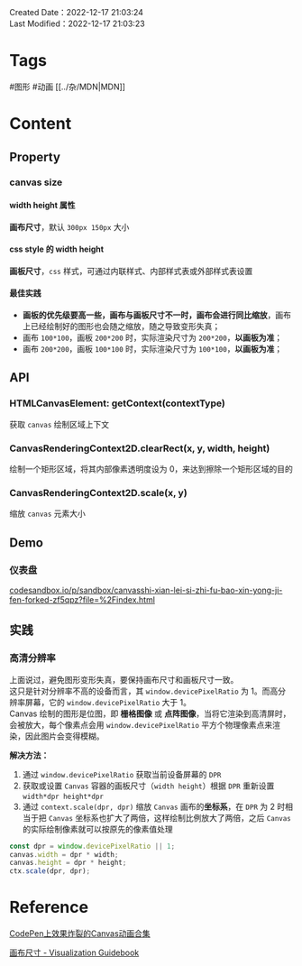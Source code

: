 Created Date：2022-12-17 21:03:24  
Last Modified：2022-12-17 21:03:23

# Tags

#图形 #动画 [[../杂/MDN|MDN]]

# Content

## Property

### canvas size

#### width height 属性

**画布尺寸**，默认 `300px 150px` 大小

#### css style 的 width height

**画板尺寸**，`css` 样式，可通过内联样式、内部样式表或外部样式表设置

#### 最佳实践

- **画板的优先级要高一些，画布与画板尺寸不一时，画布会进行同比缩放**，画布上已经绘制好的图形也会随之缩放，随之导致变形失真；
- 画布 `100*100`，画板 `200*200` 时，实际渲染尺寸为 `200*200`，**以画板为准**；
- 画布 `200*200`，画板 `100*100` 时，实际渲染尺寸为 `100*100`，**以画板为准**；

## API

### HTMLCanvasElement: getContext(contextType)

获取 `canvas` 绘制区域上下文

### CanvasRenderingContext2D.clearRect(x, y, width, height)

绘制一个矩形区域，将其内部像素透明度设为 0，来达到擦除一个矩形区域的目的

### CanvasRenderingContext2D.scale(x, y)

缩放 `canvas` 元素大小

## Demo

### 仪表盘

[codesandbox.io/p/sandbox/canvasshi-xian-lei-si-zhi-fu-bao-xin-yong-ji-fen-forked-zf5qpz?file=%2Findex.html](https://codesandbox.io/p/sandbox/canvasshi-xian-lei-si-zhi-fu-bao-xin-yong-ji-fen-forked-zf5qpz?file=%2Findex.html)

## 实践

### 高清分辨率

上面说过，避免图形变形失真，要保持画布尺寸和画板尺寸一致。  
这只是针对分辨率不高的设备而言，其 `window.devicePixelRatio` 为 1。而高分辨率屏幕，它的 `window.devicePixelRatio` 大于 1。  
Canvas 绘制的图形是位图，即 **栅格图像** 或 **点阵图像**，当将它渲染到高清屏时，会被放大，每个像素点会用 `window.devicePixelRatio` 平方个物理像素点来渲染，因此图片会变得模糊。  

**解决方法：**

1. 通过 `window.devicePixelRatio` 获取当前设备屏幕的 `DPR`
2. 获取或设置 `Canvas` 容器的画板尺寸（`width height`）根据 `DPR` 重新设置 `width*dpr height*dpr`
4. 通过 `context.scale(dpr, dpr)` 缩放 `Canvas` 画布的**坐标系**，在 `DPR` 为 2 时相当于把 `Canvas` 坐标系也扩大了两倍，这样绘制比例放大了两倍，之后 `Canvas` 的实际绘制像素就可以按原先的像素值处理

```js
const dpr = window.devicePixelRatio || 1;
canvas.width = dpr * width;
canvas.height = dpr * height;
ctx.scale(dpr, dpr);
```

# Reference

[CodePen上效果炸裂的Canvas动画合集](https://codepen.io/collection/nZQqEM/3/?cursor=ZD0wJm89MCZwPTEmdj00)  

[画布尺寸 - Visualization Guidebook](https://tsejx.github.io/visualization-guidebook/canvas/basic/scale)
